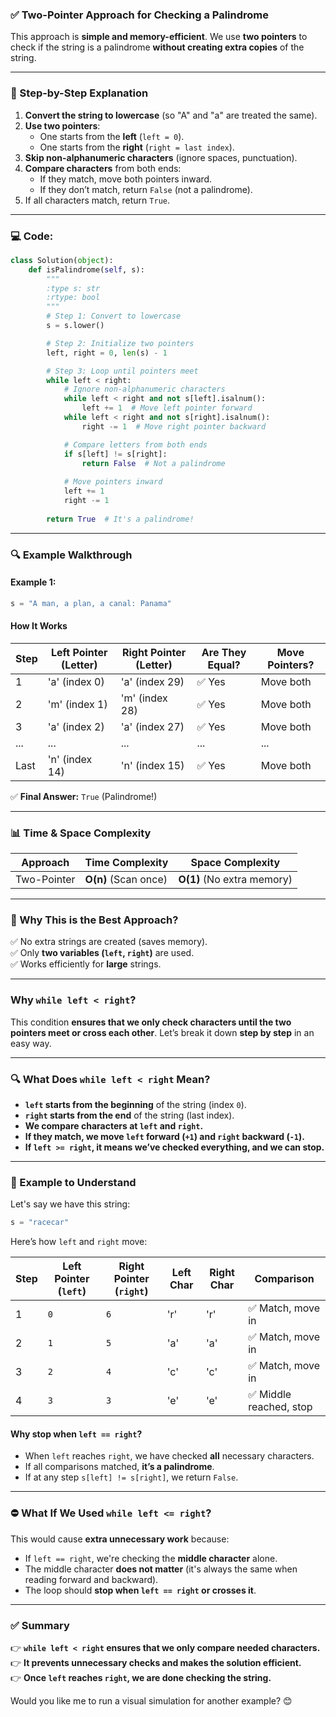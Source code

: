 ### **✅ Two-Pointer Approach for Checking a Palindrome**  
This approach is **simple and memory-efficient**. We use **two pointers** to check if the string is a palindrome **without creating extra copies** of the string.

---

### **📝 Step-by-Step Explanation**  

1. **Convert the string to lowercase** (so "A" and "a" are treated the same).  
2. **Use two pointers**:  
   - One starts from the **left** (`left = 0`).  
   - One starts from the **right** (`right = last index`).  
3. **Skip non-alphanumeric characters** (ignore spaces, punctuation).  
4. **Compare characters** from both ends:  
   - If they match, move both pointers inward.  
   - If they don’t match, return `False` (not a palindrome).  
5. If all characters match, return `True`.

---

### **💻 Code:**
```python
class Solution(object):
    def isPalindrome(self, s):
        """
        :type s: str
        :rtype: bool
        """
        # Step 1: Convert to lowercase
        s = s.lower()

        # Step 2: Initialize two pointers
        left, right = 0, len(s) - 1

        # Step 3: Loop until pointers meet
        while left < right:
            # Ignore non-alphanumeric characters
            while left < right and not s[left].isalnum():
                left += 1  # Move left pointer forward
            while left < right and not s[right].isalnum():
                right -= 1  # Move right pointer backward

            # Compare letters from both ends
            if s[left] != s[right]:
                return False  # Not a palindrome
            
            # Move pointers inward
            left += 1
            right -= 1
        
        return True  # It's a palindrome!
```

---

### **🔍 Example Walkthrough**
#### **Example 1:**
```python
s = "A man, a plan, a canal: Panama"
```
#### **How It Works**
| Step | Left Pointer (Letter) | Right Pointer (Letter) | Are They Equal? | Move Pointers? |
|------|---------------------|---------------------|----------------|---------------|
| 1  | 'a' (index 0)  | 'a' (index 29)  | ✅ Yes | Move both |
| 2  | 'm' (index 1)  | 'm' (index 28)  | ✅ Yes | Move both |
| 3  | 'a' (index 2)  | 'a' (index 27)  | ✅ Yes | Move both |
| ... | ... | ... | ... | ... |
| Last  | 'n' (index 14) | 'n' (index 15) | ✅ Yes | Move both |

✅ **Final Answer:** `True` (Palindrome!)

---

### **📊 Time & Space Complexity**
| Approach | Time Complexity | Space Complexity |
|----------|---------------|----------------|
| Two-Pointer | **O(n)** (Scan once) | **O(1)** (No extra memory) |

---

### **🎯 Why This is the Best Approach?**
✅ No extra strings are created (saves memory).  
✅ Only **two variables (`left`, `right`)** are used.  
✅ Works efficiently for **large** strings.

***
### **Why `while left < right`?**  

This condition **ensures that we only check characters until the two pointers meet or cross each other**. Let’s break it down **step by step** in an easy way.  

---

### **🔍 What Does `while left < right` Mean?**  
- **`left` starts from the beginning** of the string (index `0`).  
- **`right` starts from the end** of the string (last index).  
- **We compare characters at `left` and `right`.**  
- **If they match, we move `left` forward (`+1`) and `right` backward (`-1`).**  
- **If `left >= right`, it means we’ve checked everything, and we can stop.**

---

### **📝 Example to Understand**
Let's say we have this string:  
```python
s = "racecar"
```
Here’s how `left` and `right` move:

| Step | Left Pointer (`left`) | Right Pointer (`right`) | Left Char | Right Char | Comparison |
|------|-----------------|-----------------|----------|-----------|------------|
| 1    | `0`            | `6`            | 'r'      | 'r'       | ✅ Match, move in |
| 2    | `1`            | `5`            | 'a'      | 'a'       | ✅ Match, move in |
| 3    | `2`            | `4`            | 'c'      | 'c'       | ✅ Match, move in |
| 4    | `3`            | `3`            | 'e'      | 'e'       | ✅ Middle reached, stop |

#### **Why stop when `left == right`?**
- When `left` reaches `right`, we have checked **all** necessary characters.  
- If all comparisons matched, **it’s a palindrome**.  
- If at any step `s[left] != s[right]`, we return `False`.  

---

### **⛔ What If We Used `while left <= right`?**
This would cause **extra unnecessary work** because:
- If `left == right`, we're checking the **middle character** alone.
- The middle character **does not matter** (it's always the same when reading forward and backward).
- The loop should **stop when `left == right` or crosses it**.

---

### **✅ Summary**
👉 **`while left < right` ensures that we only compare needed characters.**  
👉 **It prevents unnecessary checks and makes the solution efficient.**  
👉 **Once `left` reaches `right`, we are done checking the string.**  

Would you like me to run a visual simulation for another example? 😊
